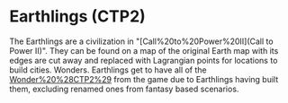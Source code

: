 # Earthlings (CTP2)

The Earthlings are a civilization in "[Call%20to%20Power%20II](Call to Power II)". They can be found on a map of the original Earth map with its edges are cut away and replaced with Lagrangian points for locations to build cities.
Wonders.
Earthlings get to have all of the [Wonder%20%28CTP2%29](Wonders) from the game due to Earthlings having built them, excluding renamed ones from fantasy based scenarios.